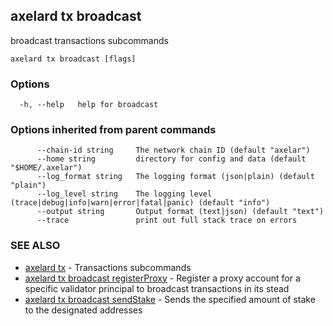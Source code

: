 ## axelard tx broadcast

broadcast transactions subcommands

```
axelard tx broadcast [flags]
```

### Options

```
  -h, --help   help for broadcast
```

### Options inherited from parent commands

```
      --chain-id string     The network chain ID (default "axelar")
      --home string         directory for config and data (default "$HOME/.axelar")
      --log_format string   The logging format (json|plain) (default "plain")
      --log_level string    The logging level (trace|debug|info|warn|error|fatal|panic) (default "info")
      --output string       Output format (text|json) (default "text")
      --trace               print out full stack trace on errors
```

### SEE ALSO

- [axelard tx](axelard_tx.md)	 - Transactions subcommands
- [axelard tx broadcast registerProxy](axelard_tx_broadcast_registerProxy.md)	 - Register a proxy account for a specific validator principal to broadcast transactions in its stead
- [axelard tx broadcast sendStake](axelard_tx_broadcast_sendStake.md)	 - Sends the specified amount of stake to the designated addresses
